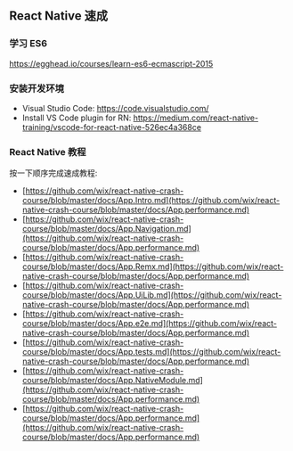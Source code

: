 ## React Native 速成

### 学习 ES6

https://egghead.io/courses/learn-es6-ecmascript-2015


### 安装开发环境

+ Visual Studio Code: https://code.visualstudio.com/
+ Install VS Code plugin for RN: https://medium.com/react-native-training/vscode-for-react-native-526ec4a368ce


### React Native 教程

按一下顺序完成速成教程:

+ [https://github.com/wix/react-native-crash-course/blob/master/docs/App.Intro.md](https://github.com/wix/react-native-crash-course/blob/master/docs/App.performance.md)
+ [https://github.com/wix/react-native-crash-course/blob/master/docs/App.Navigation.md](https://github.com/wix/react-native-crash-course/blob/master/docs/App.performance.md)
+ [https://github.com/wix/react-native-crash-course/blob/master/docs/App.Remx.md](https://github.com/wix/react-native-crash-course/blob/master/docs/App.performance.md)
+ [https://github.com/wix/react-native-crash-course/blob/master/docs/App.UiLib.md](https://github.com/wix/react-native-crash-course/blob/master/docs/App.performance.md)
+ [https://github.com/wix/react-native-crash-course/blob/master/docs/App.e2e.md](https://github.com/wix/react-native-crash-course/blob/master/docs/App.performance.md)
+ [https://github.com/wix/react-native-crash-course/blob/master/docs/App.tests.md](https://github.com/wix/react-native-crash-course/blob/master/docs/App.performance.md)
+ [https://github.com/wix/react-native-crash-course/blob/master/docs/App.NativeModule.md](https://github.com/wix/react-native-crash-course/blob/master/docs/App.performance.md)
+ [https://github.com/wix/react-native-crash-course/blob/master/docs/App.performance.md](https://github.com/wix/react-native-crash-course/blob/master/docs/App.performance.md)


